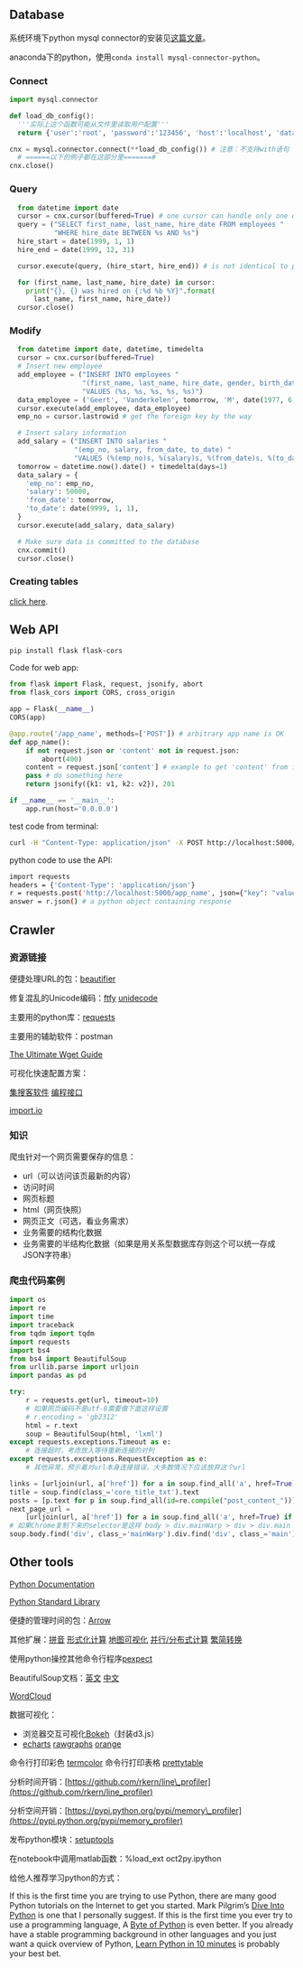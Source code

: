 ## Database

系统环境下python mysql connector的安装见[这篇文章](http://dev.mysql.com/doc/connector-python/en/connector-python-installation.html)。

anaconda下的python，使用`​`​`​conda install mysql-connector-python`。

### Connect

```python
import mysql.connector

def load_db_config():
  '''实际上这个函数可能从文件里读取用户配置'''
  return {'user':'root', 'password':'123456', 'host':'localhost', 'database':'employees'}

cnx = mysql.connector.connect(**load_db_config()) # 注意：不支持with语句
  # ======以下的例子都在这部分里=======#
cnx.close()
```

### Query

```python
  from datetime import date
  cursor = cnx.cursor(buffered=True) # one cursor can handle only one query
  query = ("SELECT first_name, last_name, hire_date FROM employees "
           "WHERE hire_date BETWEEN %s AND %s")
  hire_start = date(1999, 1, 1)
  hire_end = date(1999, 12, 31)

  cursor.execute(query, (hire_start, hire_end)) # is not identical to python %

  for (first_name, last_name, hire_date) in cursor:
    print("{}, {} was hired on {:%d %b %Y}".format(
      last_name, first_name, hire_date))
  cursor.close()
```

### Modify

```python
  from datetime import date, datetime, timedelta
  cursor = cnx.cursor(buffered=True)
  # Insert new employee
  add_employee = ("INSERT INTO employees "
                  "(first_name, last_name, hire_date, gender, birth_date) "
                  "VALUES (%s, %s, %s, %s, %s)")
  data_employee = ('Geert', 'Vanderkelen', tomorrow, 'M', date(1977, 6, 14))
  cursor.execute(add_employee, data_employee)
  emp_no = cursor.lastrowid # get the foreign key by the way

  # Insert salary information
  add_salary = ("INSERT INTO salaries "
                "(emp_no, salary, from_date, to_date) "
                "VALUES (%(emp_no)s, %(salary)s, %(from_date)s, %(to_date)s)")
  tomorrow = datetime.now().date() + timedelta(days=1)
  data_salary = {
    'emp_no': emp_no,
    'salary': 50000,
    'from_date': tomorrow,
    'to_date': date(9999, 1, 1),
  }
  cursor.execute(add_salary, data_salary)

  # Make sure data is committed to the database
  cnx.commit()
  cursor.close()
```

### Creating tables

[click here](http://dev.mysql.com/doc/connector-python/en/connector-python-example-ddl.html).

## Web API
```sh
pip install flask flask-cors
```

Code for web app:

```python
from flask import Flask, request, jsonify, abort
from flask_cors import CORS, cross_origin

app = Flask(__name__)
CORS(app)

@app.route('/app_name', methods=['POST']) # arbitrary app name is OK
def app_name():
    if not request.json or 'content' not in request.json:
        abort(400)
    content = request.json['content'] # example to get 'content' from input json
    pass # do something here
    return jsonify({k1: v1, k2: v2}), 201

if __name__ == '__main__':
    app.run(host='0.0.0.0')
```

test code from terminal:

```sh
curl -H "Content-Type: application/json" -X POST http://localhost:5000/app_name -d '{"key":"value"}'
```

python code to use the API:

```sh
import requests
headers = {'Content-Type': 'application/json'}
r = requests.post('http://localhost:5000/app_name', json={"key": "value"}, headers=headers)
answer = r.json() # a python object containing response
```

## Crawler

### 资源链接

便捷处理URL的包：[beautifier](https://github.com/sachinvettithanam/beautifier)

修复混乱的Unicode编码：[ftfy](https://github.com/LuminosoInsight/python-ftfy) [unidecode](https://github.com/avian2/unidecode)

主要用的python库：[requests](http://docs.python-requests.org/en/master/user/quickstart/)

主要用的辅助软件：postman

[The Ultimate Wget Guide](http://www.thegeekstuff.com/2009/09/the-ultimate-wget-download-guide-with-15-awesome-examples)

可视化快速配置方案：

[集搜客软件](http://www.gooseeker.com/pro/product.html) [编程接口](http://www.gooseeker.com/land/python.html)

[import.io](https://www.import.io/builder/)

### 知识

爬虫针对一个网页需要保存的信息：

* url（可以访问该页最新的内容）
* 访问时间
* 网页标题
* html（网页快照）
* 网页正文（可选，看业务需求）
* 业务需要的结构化数据
* 业务需要的半结构化数据（如果是用关系型数据库存则这个可以统一存成JSON字符串）

### 爬虫代码案例

```python
import os
import re
import time
import traceback
from tqdm import tqdm
import requests
import bs4
from bs4 import BeautifulSoup
from urllib.parse import urljoin
import pandas as pd
```

```python
try:
    r = requests.get(url, timeout=10)
    # 如果网页编码不是utf-8需要像下面这样设置
    # r.encoding = 'gb2312'
    html = r.text
    soup = BeautifulSoup(html, 'lxml')
except requests.exceptions.Timeout as e:
    # 连接超时，考虑放入等待重新连接的对列
except requests.exceptions.RequestException as e:
    # 其他异常，预示着对url本身连接错误，大多数情况下应该放弃这个url
```

```python
links = [urljoin(url, a['href']) for a in soup.find_all('a', href=True)]
title = soup.find(class_='core_title_txt').text
posts = [p.text for p in soup.find_all(id=re.compile("post_content_"))] # id="post_content_137"
next_page_url =
    [urljoin(url, a['href']) for a in soup.find_all('a', href=True) if a.text=='下一页'][0]
# 如果Chrome复制下来的selector是这样 body > div.mainWarp > div > div.main > div > div > ul.zsList
soup.body.find('div', class_='mainWarp').div.find('div', class_='main').div.div.find('ul', class_='zsList')
```

## Other tools

[Python Documentation](https://docs.python.org/3/)

[Python Standard Library](https://pymotw.com/3/)

便捷的管理时间的包：[Arrow](http://arrow.readthedocs.io/en/latest/)

其他扩展：[拼音](https://github.com/lxneng/xpinyin) [形式化计算](http://live.sympy.org/) [地图可视化](https://github.com/python-visualization/folium) [并行/分布式计算](http://dask.pydata.org/en/latest/) [繁简转换](https://github.com/BYVoid/OpenCC)

使用python操控其他命令行程序[pexpect](https://pexpect.readthedocs.io/en/stable/)

BeautifulSoup文档：[英文](https://www.crummy.com/software/BeautifulSoup/bs4/doc/) [中文](http://beautifulsoup.readthedocs.io/zh_CN/latest/)

[WordCloud](http://amueller.github.io/word_cloud/index.html)

数据可视化：

* 浏览器交互可视化[Bokeh](http://bokeh.pydata.org/en/latest/)（封装d3.js）
* [echarts](http://echarts.baidu.com/) [rawgraphs](http://rawgraphs.io/) [orange](https://orange.biolab.si/#Orange-Features)

命令行打印彩色 [termcolor](https://github.com/hfeeki/termcolor) 命令行打印表格 [prettytable](https://github.com/vishvananda/prettytable)

分析时间开销：[https://github.com/rkern/line\_profiler](https://github.com/rkern/line_profiler)

分析空间开销：[https://pypi.python.org/pypi/memory\_profiler](https://pypi.python.org/pypi/memory_profiler)

发布python模块：[setuptools](https://setuptools.readthedocs.io/en/latest/setuptools.html)

在notebook中调用matlab函数：`​`%load\_ext oct2py.ipython

给他人推荐学习python的方式：

If this is the first time you are trying to use Python, there are many good Python tutorials on the Internet to get you started. Mark Pilgrim’s [Dive Into Python](http://www.diveintopython.net/) is one that I personally suggest. If this is the first time you ever try to use a programming language, A [Byte of Python](http://swaroopch.com/notes/Python) is even better. If you already have a stable programming background in other languages and you just want a quick overview of Python, [Learn Python in 10 minutes](http://www.poromenos.org/tutorials/python) is probably your best bet.

